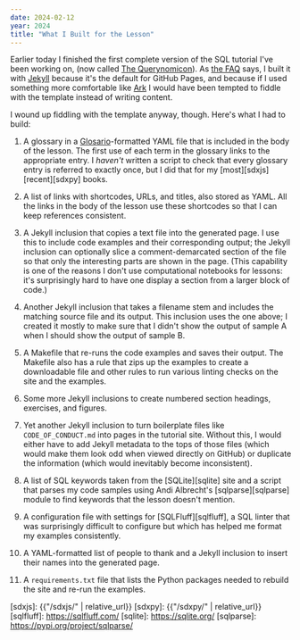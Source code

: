 ```yaml
---
date: 2024-02-12
year: 2024
title: "What I Built for the Lesson"
---
```


Earlier today I finished the first complete version of the SQL tutorial I've been working on,
(now called [The Querynomicon][sql-tutorial]).
As [the FAQ][contrib] says,
I built it with [Jekyll][jekyll] because
it's the default for GitHub Pages,
and because if I used something more comfortable like [Ark][ark]
I would have been tempted to fiddle with the template instead of writing content.

I wound up fiddling with the template anyway,
though.
Here's what I had to build:

1.  A glossary in a [Glosario][glosario]-formatted YAML file
    that is included in the body of the lesson.
    The first use of each term in the glossary links to the appropriate entry.
    I *haven't* written a script to check that every glossary entry is referred to exactly once,
    but I did that for my [most][sdxjs] [recent][sdxpy] books.

1.  A list of links with shortcodes, URLs, and titles,
    also stored as YAML.
    All the links in the body of the lesson use these shortcodes
    so that I can keep references consistent.

1.  A Jekyll inclusion that copies a text file into the generated page.
    I use this to include code examples and their corresponding output;
    the Jekyll inclusion can optionally slice a comment-demarcated section of the file
    so that only the interesting parts are shown in the page.
    (This capability is one of the reasons I don't use computational notebooks for lessons:
    it's surprisingly hard to have one display a section from a larger block of code.)

1.  Another Jekyll inclusion that takes a filename stem and includes
    the matching source file and its output.
    This inclusion uses the one above;
    I created it mostly to make sure that I didn't show the output of sample A
    when I should show the output of sample B.

1.  A Makefile that re-runs the code examples and saves their output.
    The Makefile also has a rule that zips up the examples to create a downloadable file
    and other rules to run various linting checks on the site and the examples.

1.  Some more Jekyll inclusions to create numbered section headings,
    exercises,
    and figures.

1.  Yet another Jekyll inclusion to turn boilerplate files like `CODE_OF_CONDUCT.md`
    into pages in the tutorial site.
    Without this,
    I would either have to add Jekyll metadata to the tops of those files
    (which would make them look odd when viewed directly on GitHub)
    or duplicate the information
    (which would inevitably become inconsistent).

1.  A list of SQL keywords taken from the [SQLite][sqlite] site
    and a script that parses my code samples using Andi Albrecht's [sqlparse][sqlparse] module
    to find keywords that the lesson doesn't mention.

1.  A configuration file with settings for [SQLFluff][sqlfluff],
    a SQL linter that was surprisingly difficult to configure
    but which has helped me format my examples consistently.

1.  A YAML-formatted list of people to thank
    and a Jekyll inclusion to insert their names into the generated page.

1.  A `requirements.txt` file that lists the Python packages needed to rebuild the site
    and re-run the examples.

[ark]: https://www.dmulholl.com/docs/ark/main/
[contrib]: https://gvwilson.github.io/sql-tutorial/contributing/
[glosario]: https://glosario.carpentries.org/
[jekyll]: https://jekyllrb.com/
[sql-tutorial]: https://gvwilson.github.io/sql-tutorial/
[sdxjs]: {{"/sdxjs/" | relative_url}}
[sdxpy]: {{"/sdxpy/" | relative_url}}
[sqlfluff]: https://sqlfluff.com/
[sqlite]: https://sqlite.org/
[sqlparse]: https://pypi.org/project/sqlparse/
